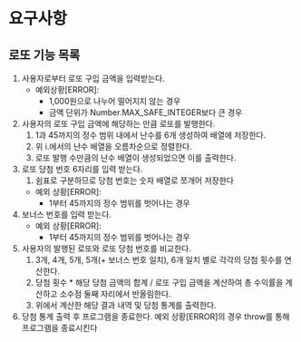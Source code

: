 # 요구사항

## 로또 기능 목록

1. 사용자로부터 로또 구입 금액을 입력받는다.
   - 예외상황[ERROR]:
     - 1,000원으로 나누어 떨어지지 않는 경우
     - 금액 단위가 Number.MAX_SAFE_INTEGER보다 큰 경우
2. 사용자의 로또 구입 금액에 해당하는 만큼 로또를 발행한다.
   1. 1과 45까지의 정수 범위 내에서 난수를 6개 생성하여 배열에 저장한다.
   2. 위 i.에서의 난수 배열을 오름차순으로 정렬한다.
   3. 로또 발행 수만큼의 난수 배열이 생성되었으면 이를 출력한다.
3. 로또 당첨 번호 6자리를 입력 받는다.
   1. 쉼표로 구분하므로 당첨 번호는 숫자 배열로 쪼개어 저장한다
   - 예외 상황[ERROR]:
     - 1부터 45까지의 정수 범위를 벗어나는 경우
4. 보너스 번호를 입력 받는다.
   - 예외 상황[ERROR]:
     - 1부터 45까지의 정수 범위를 벗어나는 경우
5. 사용자의 발행된 로또와 로또 당첨 번호를 비교한다.
   1. 3개, 4개, 5개, 5개(+ 보너스 번호 일치), 6개 일치 별로 각각의 당첨 횟수를 연산한다.
   2. 당첨 횟수 \* 해당 당첨 금액의 합계 / 로또 구입 금액을 계산하여 총 수익률을 계산하고 소수점 둘째 자리에서 반올림한다.
   3. 위에서 계산한 해당 결과 내역 및 당첨 통계를 출력한다.
6. 당첨 통계 출력 후 프로그램을 종료한다. 예외 상황[ERROR]의 경우 throw를 통해 프로그램을 종료시킨다
